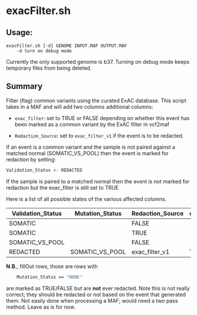 # exacFilter.sh

## Usage:

```
exacFilter.sh [-d] GENOME INPUT.MAF OUTPUT.MAF
    -d turn on debug mode
```

Currently the only supported genome is b37. Turning on debug mode keeps temporary files from being deleted. 

## Summary

Filter (flag) common variants using the curated ExAC database. This script takes in a MAF and will add two columns additional columns:

* `exac_filter`: set to TRUE or FALSE depending on whether this event has been marked as a common variant by the ExAC filter in vcf2maf

* `Redaction_Source`: set to `exac_filter_v1` if the event is to be redacted. 

If an event is a common variant and the sample is not paired against a matched normal (SOMATIC_VS_POOL) then the event is marked for redaction by setting:

```r
Validation_Status <- REDACTED
```

If the sample is paired to a matched normal then the event is not marked for redaction but the exac_filter is still set to TRUE


Here is a list of all possible states of the various affected columns.

Validation_Status | Mutation_Status | Redaction_Source | exac_filter
------------------|-----------------|------------------|------------
 | SOMATIC |  | FALSE
 | SOMATIC |  | TRUE
 | SOMATIC_VS_POOL |  | FALSE
REDACTED | SOMATIC_VS_POOL | exac_filter_v1 | TRUE

__N.B.__, fillOut rows, those are rows with

```bash
	Mutation_Status == "NONE"
```

are marked as TRUE/FALSE but are __not__ ever redacted. Note this is not really correct; they should be redacted or not based on the event that generated them. Not easily done when processing a MAF; would need a two pass method. Leave as is for now. 

